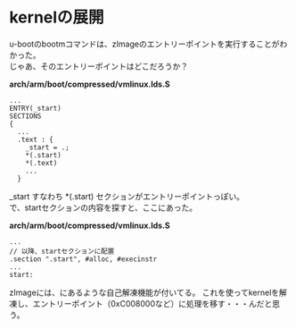 # kernelの展開
u-bootのbootmコマンドは、zImageのエントリーポイントを実行することがわかった。  
じゃあ、そのエントリーポイントはどこだろうか？  

**arch/arm/boot/compressed/vmlinux.lds.S**
```
...
ENTRY(_start)
SECTIONS
{
  ...
  .text : {
    _start = .;
    *(.start)
    *(.text)
    ...
  }
```
_start すなわち *(.start) セクションがエントリーポイントっぽい。  
で、startセクションの内容を探すと、ここにあった。

**arch/arm/boot/compressed/vmlinux.lds.S**
```
...
// 以降、startセクションに配置
.section ".start", #alloc, #execinstr
...
start:
```



zImageには、にあるような自己解凍機能が付いてる。
これを使ってkernelを解凍し、エントリーポイント（0xC008000など）に処理を移す・・・んだと思う。

